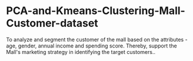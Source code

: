 # PCA-and-Kmeans-Clustering-Mall-Customer-dataset
To analyze and segment the customer of the mall based on the attributes - age, gender, annual income and spending score. Thereby, support the Mall's marketing strategy in identifying the target customers..
